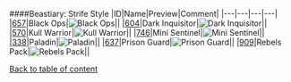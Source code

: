 ####Beastiary: Strife Style
|ID|Name|Preview|Comment|
|---|---|---|---|
|[657](https://github.com/alexey-lysiuk/Realm667-AAA-Cache/raw/master/data/0657.zip)|Black Ops|![Black Ops](http://www.realm667.com/images/content/repository/beastiary/BlackOps.png)||
|[604](https://github.com/alexey-lysiuk/Realm667-AAA-Cache/raw/master/data/0604.zip)|Dark Inquisitor|![Dark Inquisitor](http://www.realm667.com/images/content/repository/beastiary/DarkInquisitor.png)||
|[570](https://github.com/alexey-lysiuk/Realm667-AAA-Cache/raw/master/data/0570.zip)|Kull Warrior|![Kull Warrior](http://www.realm667.com/images/content/repository/beastiary/KullWarrior.png)||
|[746](https://github.com/alexey-lysiuk/Realm667-AAA-Cache/raw/master/data/0746.zip)|Mini Sentinel|![Mini Sentinel](http://www.realm667.com/images/content/repository/beastiary/MiniSentinel.png)||
|[338](https://github.com/alexey-lysiuk/Realm667-AAA-Cache/raw/master/data/0338.zip)|Paladin|![Paladin](http://www.realm667.com/images/content/repository/beastiary/Paladin.png)||
|[637](https://github.com/alexey-lysiuk/Realm667-AAA-Cache/raw/master/data/0637.zip)|Prison Guard|![Prison Guard](http://www.realm667.com/images/content/repository/beastiary/PrisonGuard.png)||
|[909](https://github.com/alexey-lysiuk/Realm667-AAA-Cache/raw/master/data/0909.zip)|Rebels Pack|![Rebels Pack](http://www.realm667.com/images/content/repository/beastiary/RebelsPack.png)||

[Back to table of content](../readme.md)
